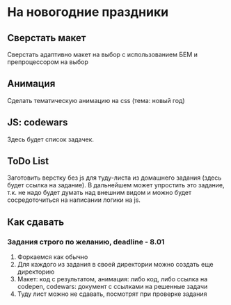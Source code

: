 # На новогодние праздники
## Сверстать макет
Сверстать адаптивно макет на выбор с использованием БЕМ и препроцессором на выбор
## Анимация
Сделать тематическую анимацию на css (тема: новый год)
## JS: codewars 
Здесь будет список задачек.
## ToDo List
Заготовить верстку без js для туду-листа из домашнего задания (здесь будет ссылка на задание). В дальнейшем может упростить это задание, т.к. не надо будет думать над внешним видом и можно будет сосредоточиться на написании логики на js.
## Как сдавать
### Задания строго по желанию, deadline - 8.01
1. Форкаемся как обычно
1. Для каждого из задания в своей директории можно создать еще директорию
1. Макет: код с результатом, анимация: либо код, либо ссылка на codepen, codewars: документ с ссылками на решенные задачи
1. Туду лист можно не сдавать, посмотрят при проверке задания
